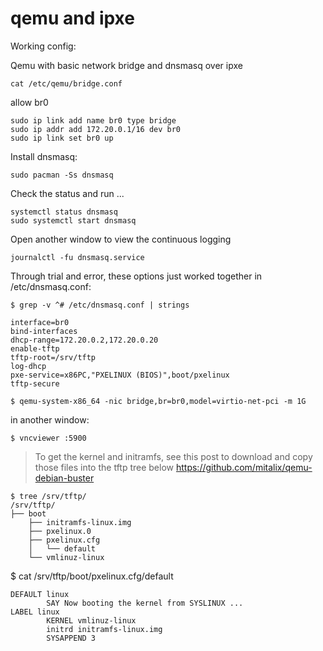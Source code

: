 # qemu and ipxe


Working config:

Qemu with basic network bridge and dnsmasq over ipxe

```
cat /etc/qemu/bridge.conf
```
allow br0



```
sudo ip link add name br0 type bridge    
sudo ip addr add 172.20.0.1/16 dev br0    
sudo ip link set br0 up    
```

Install dnsmasq:
```
sudo pacman -Ss dnsmasq
```
Check the status and run ...
```
systemctl status dnsmasq  
sudo systemctl start dnsmasq  
```
Open another window to view the continuous logging
```
journalctl -fu dnsmasq.service  
```

Through trial and error, these options just worked together in /etc/dnsmasq.conf: 
```
$ grep -v ^# /etc/dnsmasq.conf | strings
```  
```
interface=br0  
bind-interfaces  
dhcp-range=172.20.0.2,172.20.0.20  
enable-tftp  
tftp-root=/srv/tftp  
log-dhcp  
pxe-service=x86PC,"PXELINUX (BIOS)",boot/pxelinux  
tftp-secure  
```
```
$ qemu-system-x86_64 -nic bridge,br=br0,model=virtio-net-pci -m 1G
```
in another window:  <br>
```
$ vncviewer :5900
```
>To get the kernel and initramfs, see this post to download and copy those files into the tftp tree below
> https://github.com/mitalix/qemu-debian-buster

```
$ tree /srv/tftp/  
/srv/tftp/  
├── boot  
    ├── initramfs-linux.img  
    ├── pxelinux.0  
    ├── pxelinux.cfg  
    │   └── default  
    └── vmlinuz-linux  
```
$ cat /srv/tftp/boot/pxelinux.cfg/default   
```
DEFAULT linux  
        SAY Now booting the kernel from SYSLINUX ...  
LABEL linux  
        KERNEL vmlinuz-linux  
        initrd initramfs-linux.img  
        SYSAPPEND 3  
```

